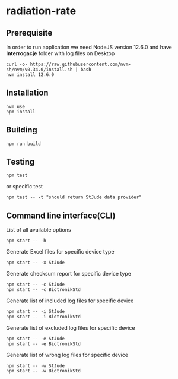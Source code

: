 # radiation-rate

## Prerequisite
In order to run application we need NodeJS version 12.6.0 and have **Interrogacje** folder with log files on Desktop

```
curl -o- https://raw.githubusercontent.com/nvm-sh/nvm/v0.34.0/install.sh | bash
nvm install 12.6.0
```
## Installation

```
nvm use
npm install
```

## Building 

```
npm run build
```

## Testing

```
npm test
```
or specific test
```
npm test -- -t "should return StJude data provider"
```

## Command line interface(CLI)

List of all available options
``` 
npm start -- -h
```

Generate Excel files for specific device type

```
npm start -- -x StJude
```

Generate checksum report for specific device type

```
npm start -- -c StJude
npm start -- -c BiotronikStd
```

Generate list of included log files for specific device

```
npm start -- -i StJude
npm start -- -i BiotronikStd
```

Generate list of excluded log files for specific device

```
npm start -- -e StJude
npm start -- -e BiotronikStd
```

Generate list of wrong log files for specific device

```
npm start -- -w StJude
npm start -- -w BiotronikStd
```